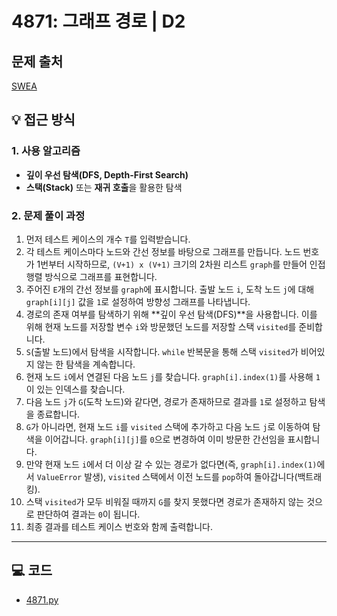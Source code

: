 # 4871: 그래프 경로 | D2

## 문제 출처
[SWEA](https://swexpertacademy.com/main/talk/solvingClub/problemView.do?solveclubId=AZgvQCv6GNXHBIT9&contestProbId=AWTQaUvqQdUDFAVT&probBoxId=AZgvQCv6GNbHBIT9&type=PROBLEM&problemBoxTitle=7%EC%9B%94&problemBoxCnt=19)

## 💡 접근 방식

### 1. 사용 알고리즘
* **깊이 우선 탐색(DFS, Depth-First Search)**
* **스택(Stack)** 또는 **재귀 호출**을 활용한 탐색

### 2. 문제 풀이 과정
1.  먼저 테스트 케이스의 개수 `T`를 입력받습니다.
2.  각 테스트 케이스마다 노드와 간선 정보를 바탕으로 그래프를 만듭니다. 노드 번호가 1번부터 시작하므로, `(V+1) x (V+1)` 크기의 2차원 리스트 `graph`를 만들어 인접 행렬 방식으로 그래프를 표현합니다.
3.  주어진 `E`개의 간선 정보를 `graph`에 표시합니다. 출발 노드 `i`, 도착 노드 `j`에 대해 `graph[i][j]` 값을 `1`로 설정하여 방향성 그래프를 나타냅니다.
4.  경로의 존재 여부를 탐색하기 위해 **깊이 우선 탐색(DFS)**을 사용합니다. 이를 위해 현재 노드를 저장할 변수 `i`와 방문했던 노드를 저장할 스택 `visited`를 준비합니다.
5.  `S`(출발 노드)에서 탐색을 시작합니다. `while` 반복문을 통해 스택 `visited`가 비어있지 않는 한 탐색을 계속합니다.
6.  현재 노드 `i`에서 연결된 다음 노드 `j`를 찾습니다. `graph[i].index(1)`를 사용해 `1`이 있는 인덱스를 찾습니다.
7.  다음 노드 `j`가 `G`(도착 노드)와 같다면, 경로가 존재하므로 결과를 `1`로 설정하고 탐색을 종료합니다.
8.  `G`가 아니라면, 현재 노드 `i`를 `visited` 스택에 추가하고 다음 노드 `j`로 이동하여 탐색을 이어갑니다. `graph[i][j]`를 `0`으로 변경하여 이미 방문한 간선임을 표시합니다.
9.  만약 현재 노드 `i`에서 더 이상 갈 수 있는 경로가 없다면(즉, `graph[i].index(1)`에서 `ValueError` 발생), `visited` 스택에서 이전 노드를 `pop`하여 돌아갑니다(백트래킹).
10. 스택 `visited`가 모두 비워질 때까지 `G`를 찾지 못했다면 경로가 존재하지 않는 것으로 판단하여 결과는 `0`이 됩니다.
11. 최종 결과를 테스트 케이스 번호와 함께 출력합니다.



---

## 💻 코드
* [4871.py](4871.py)